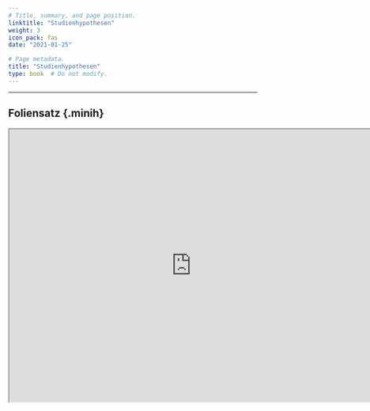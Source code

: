 ```yaml
---
# Title, summary, and page position.
linktitle: "Studienhypothesen"
weight: 3
icon_pack: fas
date: "2021-01-25"

# Page metadata.
title: "Studienhypothesen"
type: book  # Do not modify.
---
```


<style>
code{
  color: #2a7792;
}
.hljs{
  font-size: 16px
}
.minih{
  font-size: 1px;
  margin: 0px 0px 0px 0px;
}

.highlight {
    position: relative;
}
.highlight pre {
    padding: 15px;
}
.highlight-copy-btn {
    position: absolute;
    top: 7px;
    right: 7px;
    border: 0;
    border-radius: 4px;
    padding: 5px;
    font-size: 0.7em;
    line-height: 1.8;
    color: #fff;
    background-color: #777;
    min-width: 55px;
    text-align: center;
}
.highlight-copy-btn:hover {
    background-color: #666;
}
</style>

---



## Foliensatz {.minih}

<iframe src="https://drive.google.com/file/d/1pKR4kzjyuVJKEhmzL4-zGocW6GyalZQz/preview" width="736" height="552" allow="autoplay"></iframe>


<style>
h1 {color: #2a7792;}
</style>
